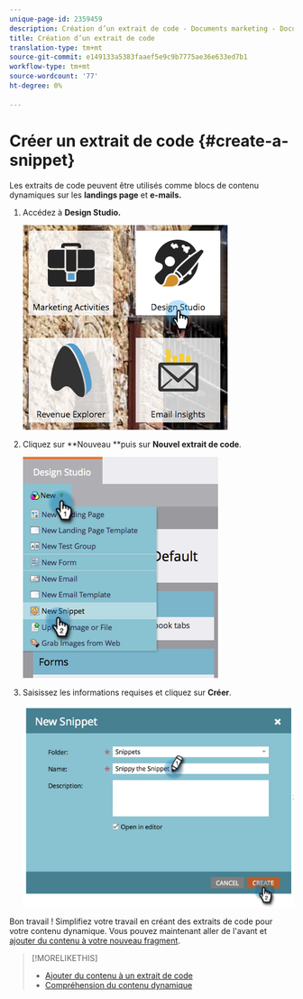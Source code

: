 ```yaml
---
unique-page-id: 2359459
description: Création d’un extrait de code - Documents marketing - Documentation du produit
title: Création d’un extrait de code
translation-type: tm+mt
source-git-commit: e149133a5383faaef5e9c9b7775ae36e633ed7b1
workflow-type: tm+mt
source-wordcount: '77'
ht-degree: 0%

---
```



# Créer un extrait de code {#create-a-snippet}

Les extraits de code peuvent être utilisés comme blocs de contenu dynamiques sur les **landings page** et **e-mails.**

1. Accédez à **Design Studio.**

   ![](assets/designstudio.png)

1. Cliquez sur **Nouveau **puis sur **Nouvel extrait de code**.

   ![](assets/image2014-9-16-8-50-4.png)

1. Saisissez les informations requises et cliquez sur **Créer**.

   ![](assets/image2014-9-16-8-3a50-3a14.png)

Bon travail ! Simplifiez votre travail en créant des extraits de code pour votre contenu dynamique. Vous pouvez maintenant aller de l&#39;avant et [ajouter du contenu à votre nouveau fragment](add-content-to-a-snippet.md).

>[!MORELIKETHIS]
>
>* [Ajouter du contenu à un extrait de code](add-content-to-a-snippet.md)
>* [Compréhension du contenu dynamique](../../../../product-docs/personalization/segmentation-and-snippets/segmentation/understanding-dynamic-content.md)

>



